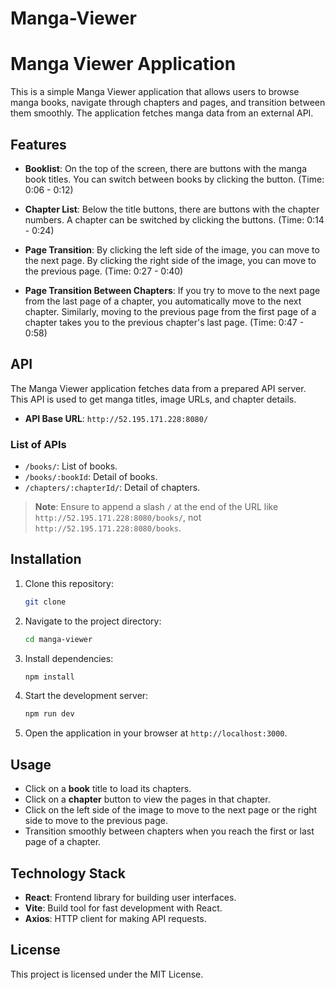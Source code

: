 # Manga-Viewer

# Manga Viewer Application

This is a simple Manga Viewer application that allows users to browse manga books, navigate through chapters and pages, and transition between them smoothly. The application fetches manga data from an external API.

## Features

- **Booklist**: On the top of the screen, there are buttons with the manga book titles. You can switch between books by clicking the button. (Time: 0:06 - 0:12)
  
- **Chapter List**: Below the title buttons, there are buttons with the chapter numbers. A chapter can be switched by clicking the buttons. (Time: 0:14 - 0:24)
  
- **Page Transition**: By clicking the left side of the image, you can move to the next page. By clicking the right side of the image, you can move to the previous page. (Time: 0:27 - 0:40)

- **Page Transition Between Chapters**: If you try to move to the next page from the last page of a chapter, you automatically move to the next chapter. Similarly, moving to the previous page from the first page of a chapter takes you to the previous chapter's last page. (Time: 0:47 - 0:58)

## API

The Manga Viewer application fetches data from a prepared API server. This API is used to get manga titles, image URLs, and chapter details.

- **API Base URL**: `http://52.195.171.228:8080/`

### List of APIs

- `/books/`: List of books.
- `/books/:bookId`: Detail of books.
- `/chapters/:chapterId/`: Detail of chapters.

> **Note**: Ensure to append a slash `/` at the end of the URL like `http://52.195.171.228:8080/books/`, not `http://52.195.171.228:8080/books`.

## Installation

1. Clone this repository:

   ```bash
   git clone 
   ```

2. Navigate to the project directory:

   ```bash
   cd manga-viewer
   ```

3. Install dependencies:

   ```bash
   npm install
   ```

4. Start the development server:

   ```bash
   npm run dev
   ```

5. Open the application in your browser at `http://localhost:3000`.

## Usage

- Click on a **book** title to load its chapters.
- Click on a **chapter** button to view the pages in that chapter.
- Click on the left side of the image to move to the next page or the right side to move to the previous page.
- Transition smoothly between chapters when you reach the first or last page of a chapter.

## Technology Stack

- **React**: Frontend library for building user interfaces.
- **Vite**: Build tool for fast development with React.
- **Axios**: HTTP client for making API requests.

## License

This project is licensed under the MIT License.
